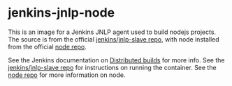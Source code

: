 # jenkins-jnlp-node

This is an image for a Jenkins JNLP agent used to build nodejs projects. The source is from the official [jenkins/jnlp-slave repo](https://hub.docker.com/r/jenkinsci/jnlp-slave/), with node installed from the official [node repo](https://hub.docker.com/_/node).

See the Jenkins documentation on [Distributed builds](https://wiki.jenkins.io/display/JENKINS/Distributed+builds) for more info.
See the [jenkins/jnlp-slave repo](https://hub.docker.com/r/jenkinsci/jnlp-slave/) for instructions on running the container.
See the [node repo](https://hub.docker.com/_/node) for more information on node.
